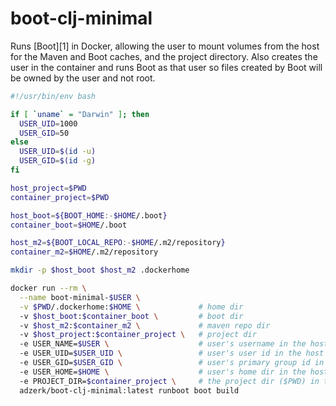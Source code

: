 # boot-clj-minimal

Runs [Boot][1] in Docker, allowing the user to mount volumes from the host for
the Maven and Boot caches, and the project directory. Also creates the user in
the container and runs Boot as that user so files created by Boot will be owned
by the user and not root.

```bash
#!/usr/bin/env bash

if [ `uname` = "Darwin" ]; then
  USER_UID=1000
  USER_GID=50
else
  USER_UID=$(id -u)
  USER_GID=$(id -g)
fi

host_project=$PWD
container_project=$PWD

host_boot=${BOOT_HOME:-$HOME/.boot}
container_boot=$HOME/.boot

host_m2=${BOOT_LOCAL_REPO:-$HOME/.m2/repository}
container_m2=$HOME/.m2/repository

mkdir -p $host_boot $host_m2 .dockerhome

docker run --rm \
  --name boot-minimal-$USER \
  -v $PWD/.dockerhome:$HOME \             # home dir
  -v $host_boot:$container_boot \         # boot dir
  -v $host_m2:$container_m2 \             # maven repo dir
  -v $host_project:$container_project \   # project dir
  -e USER_NAME=$USER \                    # user's username in the host
  -e USER_UID=$USER_UID \                 # user's user id in the host
  -e USER_GID=$USER_GID \                 # user's primary group id in the host
  -e USER_HOME=$HOME \                    # user's home dir in the host
  -e PROJECT_DIR=$container_project \     # the project dir ($PWD) in the host
  adzerk/boot-clj-minimal:latest runboot boot build
```
